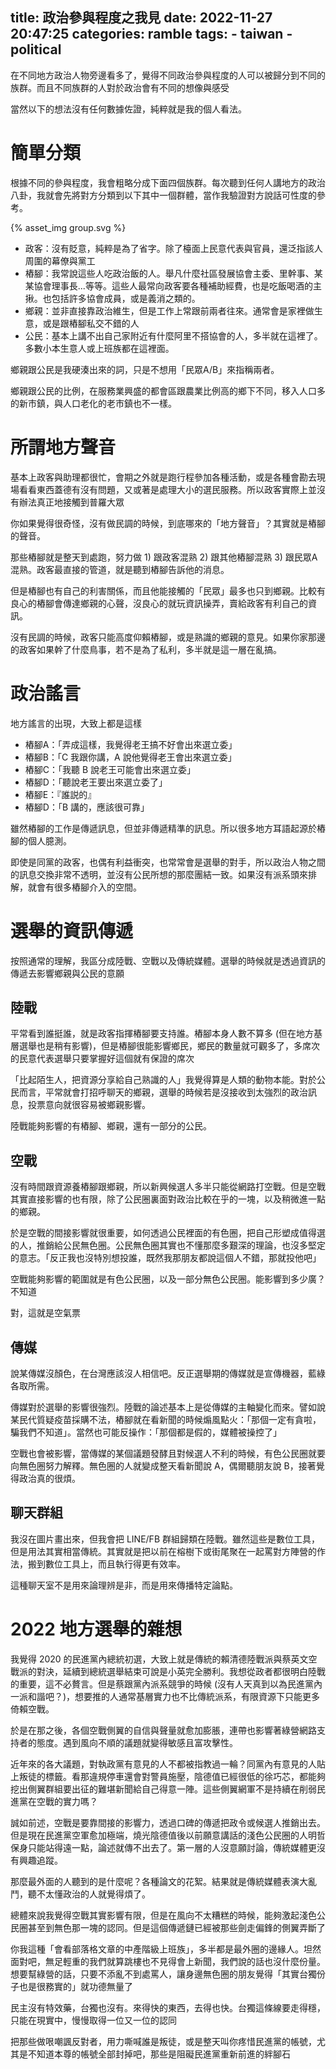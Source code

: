 title: 政治參與程度之我見
date: 2022-11-27 20:47:25
categories: ramble
tags:
    - taiwan
    - political
---

在不同地方政治人物旁邊看多了，覺得不同政治參與程度的人可以被歸分到不同的族群。而且不同族群的人對於政治會有不同的想像與感受

當然以下的想法沒有任何數據佐證，純粹就是我的個人看法。

<!-- more -->

# 簡單分類

根據不同的參與程度，我會粗略分成下面四個族群。每次聽到任何人講地方的政治八卦，我就會先將對方分類到以下其中一個群體，當作我驗證對方說話可性度的參考。

<div style="max-width: 100%;" class="img-row">{% asset_img group.svg %}</div>

* 政客：沒有貶意，純粹是為了省字。除了檯面上民意代表與官員，還泛指該人周圍的幕僚與黨工
* 樁腳：我常說這些人吃政治飯的人。舉凡什麼社區發展協會主委、里幹事、某某協會理事長...等等。這些人最常向政客要各種補助經費，也是吃飯喝酒的主揪。也包括許多協會成員，或是義消之類的。
* 鄉親：並非直接靠政治維生，但是工作上常跟前兩者往來。通常會是家裡做生意，或是跟樁腳私交不錯的人
* 公民：基本上講不出自己家附近有什麼阿里不搭協會的人，多半就在這裡了。多數小本生意人或上班族都在這裡面。

鄉親跟公民是我硬湊出來的詞，只是不想用「民眾A/B」來指稱兩者。

鄉親跟公民的比例，在服務業興盛的都會區跟農業比例高的鄉下不同，移入人口多的新市鎮，與人口老化的老市鎮也不一樣。

# 所謂地方聲音

基本上政客與助理都很忙，會期之外就是跑行程參加各種活動，或是各種會勘去現場看看東西蓋德有沒有問題，又或著是處理大小的選民服務。所以政客實際上並沒有辦法真正地接觸到普羅大眾

你如果覺得很奇怪，沒有做民調的時候，到底哪來的「地方聲音」？其實就是樁腳的聲音。

那些樁腳就是整天到處跑，努力做 1) 跟政客混熟 2) 跟其他樁腳混熟 3) 跟民眾A 混熟。政客最直接的管道，就是聽到樁腳告訴他的消息。

但是樁腳也有自己的利害關係，而且他能接觸的「民眾」最多也只到鄉親。比較有良心的樁腳會傳達鄉親的心聲，沒良心的就玩資訊操弄，賣給政客有利自己的資訊。

沒有民調的時候，政客只能高度仰賴樁腳，或是熟識的鄉親的意見。如果你家那邊的政客如果幹了什麼鳥事，若不是為了私利，多半就是這一層在亂搞。

# 政治謠言

地方謠言的出現，大致上都是這樣

* 樁腳A：「弄成這樣，我覺得老王搞不好會出來選立委」
* 樁腳B：「C 我跟你講，A 說他覺得老王會出來選立委」
* 樁腳C：「我聽 B 說老王可能會出來選立委」
* 樁腳D：「聽說老王要出來選立委了」
* 樁腳E：『誰説的』
* 樁腳D：「B 講的，應該很可靠」

雖然樁腳的工作是傳遞訊息，但並非傳遞精準的訊息。所以很多地方耳語起源於樁腳的個人臆測。

即使是同黨的政客，也偶有利益衝突，也常常會是選舉的對手，所以政治人物之間的訊息交換非常不透明，並沒有公民所想的那麼團結一致。如果沒有派系頭來排解，就會有很多樁腳介入的空間。

# 選舉的資訊傳遞

按照通常的理解，我區分成陸戰、空戰以及傳統媒體。選舉的時候就是透過資訊的傳遞去影響鄉親與公民的意願

## 陸戰

平常看到誰挺誰，就是政客指揮樁腳要支持誰。樁腳本身人數不算多 (但在地方基層選舉也是稍有影響)，但是樁腳很能影響鄉民，鄉民的數量就可觀多了，多席次的民意代表選舉只要掌握好這個就有保證的席次

「比起陌生人，把資源分享給自己熟識的人」我覺得算是人類的動物本能。對於公民而言，平常就會打招呼聊天的鄉親，選舉的時候若是沒接收到太強烈的政治訊息，投票意向就很容易被鄉親影響。

陸戰能夠影響的有樁腳、鄉親，還有一部分的公民。

## 空戰

沒有時間跟資源養樁腳跟鄉親，所以新興候選人多半只能從網路打空戰。但是空戰其實直接影響的也有限，除了公民圈裏面對政治比較在乎的一塊，以及稍微進一點的鄉親。

於是空戰的間接影響就很重要，如何透過公民裡面的有色圈，把自己形塑成值得選的人，推銷給公民無色圈。公民無色圈其實也不懂那麼多艱深的理論，也沒多堅定的意志。「反正我也沒特別想投誰，既然我那朋友都說這個人不錯，那就投他吧」

空戰能夠影響的範圍就是有色公民圈，以及一部分無色公民圈。能影響到多少廣？不知道

對，這就是空氣票

## 傳媒

說某傳媒沒顏色，在台灣應該沒人相信吧。反正選舉期的傳媒就是宣傳機器，藍綠各取所需。

傳媒對於選舉的影響很強烈。陸戰的論述基本上是從傳媒的主軸變化而來。譬如說某民代質疑疫苗採購不法，樁腳就在看新聞的時候煽風點火：「那個一定有貪啦，騙我們不知道」。當然也可能反操作：「那個都是假的，媒體被操控了」

空戰也會被影響，當傳媒的某個議題發酵且對候選人不利的時候，有色公民圈就要向無色圈努力解釋。無色圈的人就變成整天看新聞說 A，偶爾聽朋友說 B，接著覺得政治真的很煩。

## 聊天群組

我沒在圖片畫出來，但我會把 LINE/FB 群組歸類在陸戰。雖然這些是數位工具，但是用法其實相當傳統。其實就是把以前在榕樹下或街尾聚在一起罵對方陣營的作法，搬到數位工具上，而且執行得更有效率。

這種聊天室不是用來論理辨是非，而是用來傳播特定論點。

# 2022 地方選舉的雜想

我覺得 2020 的民進黨內總統初選，大致上就是傳統的賴清德陸戰派與蔡英文空戰派的對決，延續到總統選舉結束可說是小英完全勝利。我想從政者都很明白陸戰的重要，這不必贅言。但是蔡跟黨內派系競爭的時候 (沒有人天真到以為民進黨內一派和諧吧？)，想要推的人通常基層實力也不比傳統派系，有限資源下只能更多倚賴空戰。

於是在那之後，各個空戰側翼的自信與聲量就愈加膨脹，連帶也影響著綠營網路支持者的態度。遇到風向不順的議題就變得敏感且富攻擊性。

近年來的各大議題，對執政黨有意見的人不都被指教過一輪？同黨內有意見的人貼上叛徒的標籤。看那違規停車還會對警員施壓，陰德值已經很低的徐巧芯，都能夠挖出側翼群組要出征的難堪新聞給自己得意一陣。這些側翼網軍不是持續在削弱民進黨在空戰的實力嗎？

誠如前述，空戰是要靠間接的影響力，透過口碑的傳遞把政令或候選人推銷出去。但是現在民進黨空軍愈加極端，燒光陰德值後以前願意講話的淺色公民圈的人明哲保身只能站得遠一點，論述就傳不出去了。第一層的人沒意願討論，傳統媒體更沒有興趣追蹤。

那麼最外面的人聽到的是什麼呢？各種論文的花絮。結果就是傳統媒體表演大亂鬥，聽不太懂政治的人就覺得煩了。

總體來說我覺得空戰其實影響有限，但是在風向不太糟糕的時候，能夠激起淺色公民圈甚至到無色那一塊的認同。但是這個傳遞鏈已經被那些劍走偏鋒的側翼弄斷了

你我這種「會看部落格文章的中產階級上班族」，多半都是最外圈的邊緣人。坦然面對吧，無足輕重的我們就算跳樓也不見得會上新聞，我們說的話也沒什麼份量。想要幫綠營的話，只要不添亂不到處罵人，讓身邊無色圈的朋友覺得「其實台獨份子也是很務實的」就功德無量了

民主沒有特效藥，台獨也沒有。來得快的東西，去得也快。台獨這條線要走得穩，只能在現實中，慢慢取得一位又一位的認同

把那些做哏嘲諷反對者，用力嘶喊誰是叛徒，或是整天叫你疼惜民進黨的帳號，尤其是不知道本尊的帳號全部封掉吧，那些是阻礙民進黨重新前進的絆腳石

